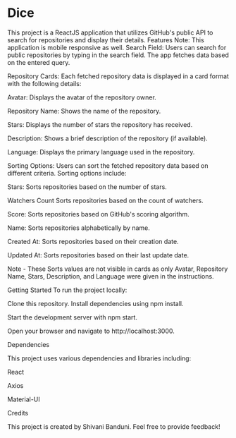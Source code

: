 # Dice
This project is a ReactJS application that utilizes GitHub's public API to search for repositories and display their details.
Features
Note: This application is mobile responsive as well.
Search Field: Users can search for public repositories by typing in the search field. The app fetches data based on the entered query.

Repository Cards: Each fetched repository data is displayed in a card format with the following details:

Avatar: Displays the avatar of the repository owner.

Repository Name: Shows the name of the repository.

Stars: Displays the number of stars the repository has received.

Description: Shows a brief description of the repository (if available).

Language: Displays the primary language used in the repository.

Sorting Options: Users can sort the fetched repository data based on different criteria. Sorting options include:

Stars: Sorts repositories based on the number of stars.

Watchers Count Sorts repositories based on the count of watchers.

Score: Sorts repositories based on GitHub's scoring algorithm.

Name: Sorts repositories alphabetically by name.

Created At: Sorts repositories based on their creation date.

Updated At: Sorts repositories based on their last update date.

Note - These Sorts values are not visible in cards as only Avatar, Repository Name, Stars, Description, and Language were given in the instructions.

Getting Started
To run the project locally:

Clone this repository.
Install dependencies using npm install.

Start the development server with npm start.

Open your browser and navigate to http://localhost:3000.

Dependencies

This project uses various dependencies and libraries including:

React

Axios

Material-UI


Credits

This project is created by Shivani Banduni. Feel free to provide feedback!
